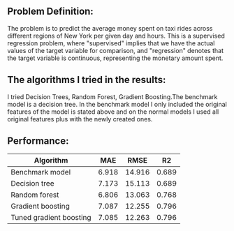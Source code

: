 ## Problem Definition:
The problem is to predict the average money spent on taxi rides across different regions of New York per given day and hours. This is a supervised regression problem, where "supervised" implies that we have the actual values of the target variable for comparison, and "regression" denotes that the target variable is continuous, representing the monetary amount spent.

## The algorithms I tried in the results:
I tried Decision Trees, Random Forest, Gradient Boosting.The benchmark model is a decision tree. In the benchmark model I only included  the original features of the model is stated above and on the normal models I used all original features plus with the newly created ones.

## Performance:
| Algorithm               | MAE   | RMSE   | R2    |
|-------------------------|-------|--------|-------|
| Benchmark model         | 6.918 | 14.916 | 0.689 |
| Decision tree           | 7.173 | 15.113 | 0.689 |
| Random forest           | 6.806 | 13.063 | 0.768 |
| Gradient boosting       | 7.087 | 12.255 | 0.796 |
| Tuned gradient boosting | 7.085 | 12.263 | 0.796 |
